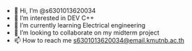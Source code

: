 - 👋 Hi, I’m @s6301013620034
- 👀 I’m interested in DEV C++
- 🌱 I’m currently learning Electrical engineering
- 💞️ I’m looking to collaborate on my midterm project 
- 📫 How to reach me s6301013620034@email.kmutnb.ac.th 

<!---
s6301013620034/s6301013620034 is a ✨ special ✨ repository because its `README.md` (this file) appears on your GitHub profile.
You can click the Preview link to take a look at your changes.
--->
